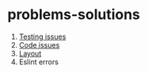 # problems-solutions

1. [Testing issues](https://github.com/brainsandbrawns/psw/blob/master/testing.md)
2. [Code issues](https://github.com/brainsandbrawns/psw/blob/master/code.md)
3. [Layout](https://github.com/brainsandbrawns/psw/blob/master/layout.md)
4. Eslint errors 
